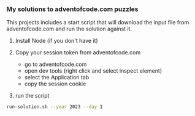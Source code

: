 ### My solutions to adventofcode.com puzzles

This projects includes a start script that will download the input file from adventofcode.com and run the solution against it.

1. Install Node (if you don't have it)

2. Copy your session token from adventofcode.com
   - go to adventofcode.com
   - open dev tools (right click and select inspect element)
   - select the Application tab
   - copy the session cookie

3. run the script
```bash
run-solution.sh --year 2023 --day 1
```
